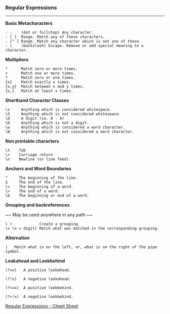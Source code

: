 ### Regular Expressions

---

**Basic Metacharacters**

```
- .    (dot or fullstop) Any character.
- [ ]  Range. Match any of these characters.
- [^ ] Range. Match any character which is not one of these.
- \    (backslash) Escape. Remove or add special meaning to a character.
```

**Multipliers**

```
*      Match zero or more times.
+      Match one or more times.
?      Match zero or one times.
{x}    Match exactly x times.
{x,y}  Match between x and y times.
{x,}   Match at least x times.
```

**Shorthand Character Classes**

```
\s     Anything which is considered whitespace.
\S     Anything which is not considered whitespace.
\d     A digit (ie. 0 - 9)
\D     Anything which is not a digit.
\w     Anything which is considered a word character.
\W     Anything which is not considered a word character.

```

**Non printable characters**

```
\t    Tab
\r    Carriage return
\n    Newline (or line feed)

```

**Anchors and Word Boundaries**

```
^     The beginning of the line.
$     The end of the line.
\<    The beginning of a word.
\>    The end of a word.
\b    The beginning or end of a word.

```

**Grouping and backreferences**

~~ May be used anywhere in any path ~~

```
( )            Create a grouping.
\x (x = digit) Match what was matched in the corresponding grouping.

```

**Alternation**

```
|   Match what is on the left, or, what is on the right of the pipe symbol.

```

**Lookahead and Lookbehind**

```
(?=x)   A positive lookahead.

(?!x)   A negative lookahead.

(?<=x)  A positive lookbehind.

(?<!x)  A negative lookbehind.

```


[Regular Expressions - Cheet Sheet](http://ryanstutorials.net/regular-expressions-tutorial/regular-expressions-cheat-sheet.php)